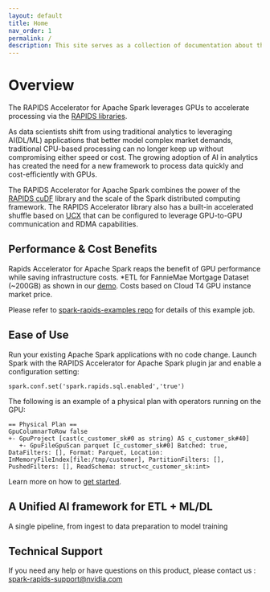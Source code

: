 ```yaml
---
layout: default
title: Home
nav_order: 1
permalink: /
description: This site serves as a collection of documentation about the RAPIDS accelerator for Apache Spark
---
```

# Overview
The RAPIDS Accelerator for Apache Spark leverages GPUs to accelerate processing via the
[RAPIDS libraries](http://rapids.ai).

As data scientists shift from using traditional analytics to leveraging AI(DL/ML) applications that 
better model complex market demands, traditional CPU-based processing can no longer keep up without 
compromising either speed or cost. The growing adoption of AI in analytics has created the need for 
a new framework to process data quickly and cost-efficiently with GPUs.

The RAPIDS Accelerator for Apache Spark combines the power of the <a href="https://github.com/rapidsai/cudf/">RAPIDS cuDF</a> library and the scale of the Spark distributed computing framework.  The RAPIDS Accelerator library also has a built-in accelerated shuffle based on <a href="https://github.com/openucx/ucx/">UCX</a> that can be configured to leverage GPU-to-GPU communication and RDMA capabilities. 

## Performance & Cost Benefits
Rapids Accelerator for Apache Spark reaps the benefit of GPU performance while saving infrastructure costs.
*ETL for FannieMae Mortgage Dataset (~200GB) as shown in our 
[demo](https://databricks.com/session_na20/deep-dive-into-gpu-support-in-apache-spark-3-x). Costs 
based on Cloud T4 GPU instance market price.

Please refer to [spark-rapids-examples repo](https://github.com/NVIDIA/spark-rapids-examples/tree/main/examples/XGBoost-Examples)
for details of this example job.

## Ease of Use
Run your existing Apache Spark applications with no code change.  Launch Spark with the RAPIDS Accelerator for Apache Spark plugin jar and enable a configuration setting: 

`spark.conf.set('spark.rapids.sql.enabled','true')`

The following is an example of a physical plan with operators running on the GPU: 

```
== Physical Plan ==
GpuColumnarToRow false
+- GpuProject [cast(c_customer_sk#0 as string) AS c_customer_sk#40]
   +- GpuFileGpuScan parquet [c_customer_sk#0] Batched: true, DataFilters: [], Format: Parquet, Location: InMemoryFileIndex[file:/tmp/customer], PartitionFilters: [], PushedFilters: [], ReadSchema: struct<c_customer_sk:int>
```

Learn more on how to [get started](get-started/getting-started.md).

## A Unified AI framework for ETL + ML/DL 
A single pipeline, from ingest to data preparation to model training

## Technical Support 

If you need any help or have questions on this product, please contact us : 
spark-rapids-support@nvidia.com